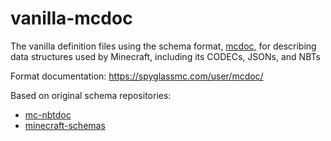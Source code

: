 # vanilla-mcdoc
The vanilla definition files using the schema format, [mcdoc](https://github.com/SpyglassMC/Spyglass/tree/main/packages/mcdoc), for describing data structures used by Minecraft, including its CODECs, JSONs, and NBTs

Format documentation: https://spyglassmc.com/user/mcdoc/

Based on original schema repositories:
- [mc-nbtdoc](https://github.com/Yurihaia/mc-nbtdoc)
- [minecraft-schemas](https://github.com/misode/minecraft-schemas)

